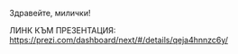 Здравейте, милички!

ЛИНК КЪМ ПРЕЗЕНТАЦИЯ: https://prezi.com/dashboard/next/#/details/qeja4hnnzc6y/
